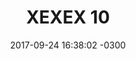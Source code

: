 ---
layout: daily
title:  "XEXEX 10"
date:   2017-09-24 16:38:02 -0300
slug: exex_10
places: 
    - dreamscape
persons: 
    - pablo 
    - otros
themes: 
    - coaxial
---